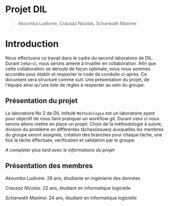 # Projet DIL

> Akoumba Ludivine, Crausaz Nicolas, Scharwath Maxime

# Introduction

Nous effectuons ce travail dans le cadre du second laboratoire de DIL. Durant celui-ci, nous serons amené à trvailler en collaboration. Afin que cette collaboration se déroule de façon optimale, nous nous sommes accordés pour établir et respecter le code de conduite ci-après. Ce document sera structuré comme suit: Une présentation du projet, de l'équipe ainsi qu'une liste de règles à respecter au sein du groupe.


## Présentation du projet

Le laboratoire No 2 de DIL intitulé `Méthodologie` est un laboratoire ayant pour objectif de nous faire pratiquer un workflow git. Durant celui ci nous serons allons mettre en place un projet: Choix de la méthodologie à suivre, division du problème en différentes tâches(issues) auxquelles les membres du groupe seront assignés, création des branches pour chaque tâche, une fois la tâche éffectuée, verification et validation par le groupe. 

_A completer plus tard avec le informations du projet_


## Présentation des membres

_Akoumba Ludivine_: 26 ans, étudiante en ingénierie des données  

_Crausaz Nicolas_:  22 ans, étudiant en informatique logicielle  

_Scharwath Maxime_: 24 ans, étudiant en informatique logicielle